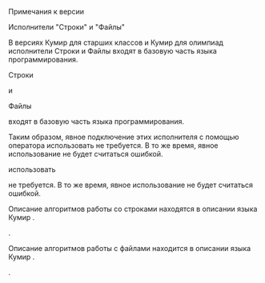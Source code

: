 Примечания к версии

Исполнители "Строки" и "Файлы"

В версиях Кумир для старших классов и Кумир для олимпиад
            исполнители Строки и Файлы входят в базовую часть языка программирования.

Строки

и

Файлы

входят в базовую часть языка программирования.

Таким образом, явное подключение этих исполнителя с помощью оператора использовать не требуется. В то же время, явное использование не будет
            считаться ошибкой.

использовать

не требуется. В то же время, явное использование не будет
            считаться ошибкой.

Описание алгоритмов работы со строками находятся в описании языка Кумир .

.

Описание алгоритмов работы с файлами находится в описании языка Кумир .

.